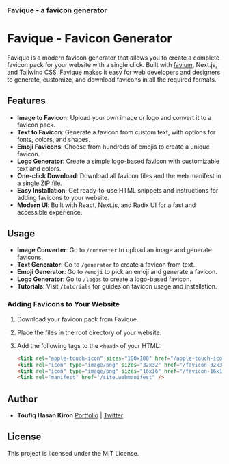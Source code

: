 ### Favique - a favicon generator
# Favique - Favicon Generator

Favique is a modern favicon generator that allows you to create a complete favicon pack for your website with a single click. Built with [favium](https://www.npmjs.com/package/favium), Next.js, and Tailwind CSS, Favique makes it easy for web developers and designers to generate, customize, and download favicons in all the required formats.

## Features

- **Image to Favicon**: Upload your own image or logo and convert it to a favicon pack.
- **Text to Favicon**: Generate a favicon from custom text, with options for fonts, colors, and shapes.
- **Emoji Favicons**: Choose from hundreds of emojis to create a unique favicon.
- **Logo Generator**: Create a simple logo-based favicon with customizable text and colors.
- **One-click Download**: Download all favicon files and the web manifest in a single ZIP file.
- **Easy Installation**: Get ready-to-use HTML snippets and instructions for adding favicons to your website.
- **Modern UI**: Built with React, Next.js, and Radix UI for a fast and accessible experience.

## Usage

- **Image Converter**: Go to `/converter` to upload an image and generate favicons.
- **Text Generator**: Go to `/generator` to create a favicon from text.
- **Emoji Generator**: Go to `/emoji` to pick an emoji and generate a favicon.
- **Logo Generator**: Go to `/logos` to create a logo-based favicon.
- **Tutorials**: Visit `/tutorials` for guides on favicon usage and installation.

### Adding Favicons to Your Website

1. Download your favicon pack from Favique.
2. Place the files in the root directory of your website.
3. Add the following tags to the `<head>` of your HTML:

   ```html
   <link rel="apple-touch-icon" sizes="180x180" href="/apple-touch-icon.png" />
   <link rel="icon" type="image/png" sizes="32x32" href="/favicon-32x32.png" />
   <link rel="icon" type="image/png" sizes="16x16" href="/favicon-16x16.png" />
   <link rel="manifest" href="/site.webmanifest" />
   ```

## Author
- **Toufiq Hasan Kiron**
  [Portfolio](https://kiron.dev) | [Twitter](https://twitter.com/hashtagkiron)

## License

This project is licensed under the MIT License.
